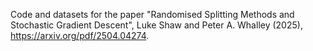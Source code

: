 Code and datasets for the paper "Randomised Splitting Methods and Stochastic Gradient Descent", Luke Shaw and Peter A. Whalley (2025), https://arxiv.org/pdf/2504.04274.
